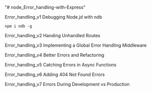"# node_Error_handling-with-Express" 

Error_handling_v1
Debugging Node.jd with ndb

```
npm i ndb -g
```

Error_handling_v2
Handing Unhandled Routes

Error_handling_v3
lmplementing a Global Error Handling Middleware

Error_handling_v4
Better Errors and Refactoring

Error_handling_v5
Catching Errors in Async Functions 

Error_handling_v6
Adding 404 Not Found Errors

Error_handling_v7
Errors During Development vs Production